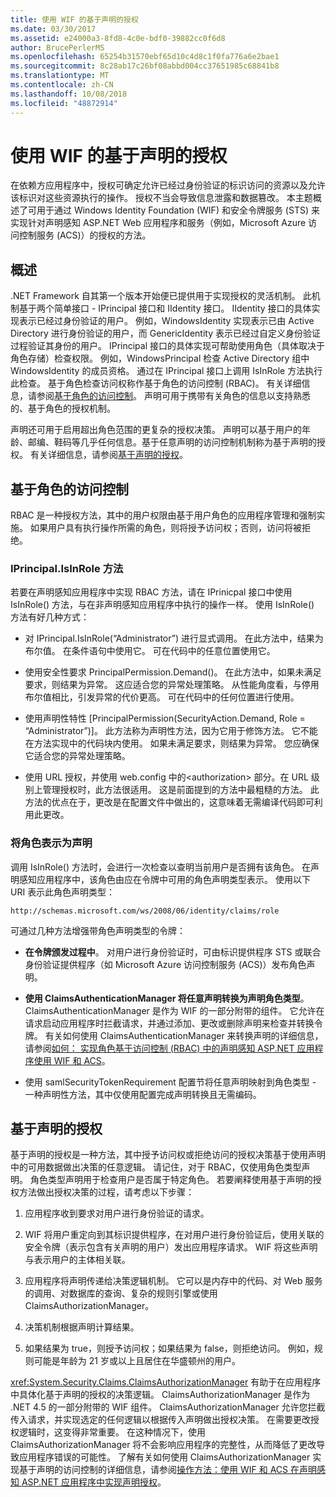 ```yaml
---
title: 使用 WIF 的基于声明的授权
ms.date: 03/30/2017
ms.assetid: e24000a3-8fd8-4c0e-bdf0-39882cc0f6d8
author: BrucePerlerMS
ms.openlocfilehash: 65254b31570ebf65d10c4d8c1f0fa776a6e2bae1
ms.sourcegitcommit: 8c28ab17c26bf08abbd004cc37651985c68841b8
ms.translationtype: MT
ms.contentlocale: zh-CN
ms.lasthandoff: 10/08/2018
ms.locfileid: "48872914"
---
```

# <a name="claims-based-authorization-using-wif"></a>使用 WIF 的基于声明的授权
在依赖方应用程序中，授权可确定允许已经过身份验证的标识访问的资源以及允许该标识对这些资源执行的操作。 授权不当会导致信息泄露和数据篡改。 本主题概述了可用于通过 Windows Identity Foundation (WIF) 和安全令牌服务 (STS) 来实现针对声明感知 ASP.NET Web 应用程序和服务（例如，Microsoft Azure 访问控制服务 (ACS)）的授权的方法。  
  
## <a name="overview"></a>概述  
 .NET Framework 自其第一个版本开始便已提供用于实现授权的灵活机制。 此机制基于两个简单接口 - IPrincipal 接口和 IIdentity 接口。 IIdentity 接口的具体实现表示已经过身份验证的用户。 例如，WindowsIdentity 实现表示已由 Active Directory 进行身份验证的用户，而 GenericIdentity 表示已经过自定义身份验证过程验证其身份的用户。 IPrincipal 接口的具体实现可帮助使用角色（具体取决于角色存储）检查权限。 例如，WindowsPrincipal 检查 Active Directory 组中 WindowsIdentity 的成员资格。 通过在 IPrincipal 接口上调用 IsInRole 方法执行此检查。 基于角色检查访问权称作基于角色的访问控制 (RBAC)。 有关详细信息，请参阅[基于角色的访问控制](../../../docs/framework/security/claims-based-authorization-using-wif.md#BKMK_1)。  声明可用于携带有关角色的信息以支持熟悉的、基于角色的授权机制。  
  
 声明还可用于启用超出角色范围的更复杂的授权决策。 声明可以基于用户的年龄、邮编、鞋码等几乎任何信息。基于任意声明的访问控制机制称为基于声明的授权。 有关详细信息，请参阅[基于声明的授权](../../../docs/framework/security/claims-based-authorization-using-wif.md#BKMK_2)。  
  
<a name="BKMK_1"></a>   
## <a name="role-based-access-control"></a>基于角色的访问控制  
 RBAC 是一种授权方法，其中的用户权限由基于用户角色的应用程序管理和强制实施。 如果用户具有执行操作所需的角色，则将授予访问权；否则，访问将被拒绝。  
  
### <a name="iprincipalisinrole-method"></a>IPrincipal.IsInRole 方法  
 若要在声明感知应用程序中实现 RBAC 方法，请在 IPrinicpal 接口中使用 IsInRole() 方法，与在非声明感知应用程序中执行的操作一样。 使用 IsInRole() 方法有好几种方式：  
  
-   对 IPrincipal.IsInRole(“Administrator”) 进行显式调用。 在此方法中，结果为布尔值。 在条件语句中使用它。 可在代码中的任意位置使用它。  
  
-   使用安全性要求 PrincipalPermission.Demand()。 在此方法中，如果未满足要求，则结果为异常。 这应适合您的异常处理策略。 从性能角度看，与停用布尔值相比，引发异常的代价更高。 可在代码中的任何位置进行使用。  
  
-   使用声明性特性 [PrincipalPermission(SecurityAction.Demand, Role = “Administrator”)]。 此方法称为声明性方法，因为它用于修饰方法。 它不能在方法实现中的代码块内使用。 如果未满足要求，则结果为异常。 您应确保它适合您的异常处理策略。  
  
-   使用 URL 授权，并使用 web.config 中的\<authorization> 部分。在 URL 级别上管理授权时，此方法很适用。 这是前面提到的方法中最粗糙的方法。 此方法的优点在于，更改是在配置文件中做出的，这意味着无需编译代码即可利用此更改。  
  
### <a name="expressing-roles-as-claims"></a>将角色表示为声明  
 调用 IsInRole() 方法时，会进行一次检查以查明当前用户是否拥有该角色。 在声明感知应用程序中，该角色由应在令牌中可用的角色声明类型表示。 使用以下 URI 表示此角色声明类型：  
  
 `http://schemas.microsoft.com/ws/2008/06/identity/claims/role`
  
 可通过几种方法增强带角色声明类型的令牌：  
  
-   **在令牌颁发过程中**。 对用户进行身份验证时，可由标识提供程序 STS 或联合身份验证提供程序（如 Microsoft Azure 访问控制服务 (ACS)）发布角色声明。  
  
-   **使用 ClaimsAuthenticationManager 将任意声明转换为声明角色类型**。 ClaimsAuthenticationManager 是作为 WIF 的一部分附带的组件。 它允许在请求启动应用程序时拦截请求，并通过添加、更改或删除声明来检查并转换令牌。 有关如何使用 ClaimsAuthenticationManager 来转换声明的详细信息，请参阅[如何： 实现角色基于访问控制 (RBAC) 中的声明感知 ASP.NET 应用程序使用 WIF 和 ACS](https://go.microsoft.com/fwlink/?LinkID=247445)。  
  
-   使用 samlSecurityTokenRequirement 配置节将任意声明映射到角色类型 - 一种声明性方法，其中仅使用配置完成声明转换且无需编码。  
  
<a name="BKMK_2"></a>   
## <a name="claims-based-authorization"></a>基于声明的授权  
 基于声明的授权是一种方法，其中授予访问权或拒绝访问的授权决策基于使用声明中的可用数据做出决策的任意逻辑。 请记住，对于 RBAC，仅使用角色类型声明。 角色类型声明用于检查用户是否属于特定角色。 若要阐释使用基于声明的授权方法做出授权决策的过程，请考虑以下步骤：  
  
1.  应用程序收到要求对用户进行身份验证的请求。  
  
2.  WIF 将用户重定向到其标识提供程序，在对用户进行身份验证后，使用关联的安全令牌（表示包含有关声明的用户）发出应用程序请求。 WIF 将这些声明与表示用户的主体相关联。  
  
3.  应用程序将声明传递给决策逻辑机制。 它可以是内存中的代码、对 Web 服务的调用、对数据库的查询、复杂的规则引擎或使用 ClaimsAuthorizationManager。  
  
4.  决策机制根据声明计算结果。  
  
5.  如果结果为 true，则授予访问权；如果结果为 false，则拒绝访问。 例如，规则可能是年龄为 21 岁或以上且居住在华盛顿州的用户。  
  
 <xref:System.Security.Claims.ClaimsAuthorizationManager> 有助于在应用程序中具体化基于声明的授权的决策逻辑。 ClaimsAuthorizationManager 是作为 .NET 4.5 的一部分附带的 WIF 组件。 ClaimsAuthorizationManager 允许您拦截传入请求，并实现选定的任何逻辑以根据传入声明做出授权决策。 在需要更改授权逻辑时，这变得非常重要。 在这种情况下，使用 ClaimsAuthorizationManager 将不会影响应用程序的完整性，从而降低了更改导致应用程序错误的可能性。 了解有关如何使用 ClaimsAuthorizationManager 实现基于声明的访问控制的详细信息，请参阅[操作方法：使用 WIF 和 ACS 在声明感知 ASP.NET 应用程序中实现声明授权](https://go.microsoft.com/fwlink/?LinkID=247446)。
